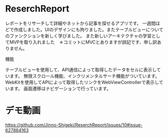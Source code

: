 # ReserchReport
レポートをリサーチして詳細やネットから記事を探せるアプリです。
一週間ほどで作成しました。UIのデザインにも拘りました。またテーブルビューについてのファンクションを新しく学びました。
また新しいアーキテクチャの学習としてMVPを取り入れました　＊コミットにMVCとありますが誤記です、申し訳ありません。

機能

テーブルビューを使用して、API通信によって取得したデータをセルに表示しています。
無限スクロール機能、インクリメンタルサーチ機能がついています。
WebKitを使用してAPIによって取得したリンクをWebViewControllerで表示しています。
画面遷移はナビゲーションで行っています。

# デモ動画

https://github.com/Jinno-Shigeki/ReserchReport/issues/10#issue-627884163
